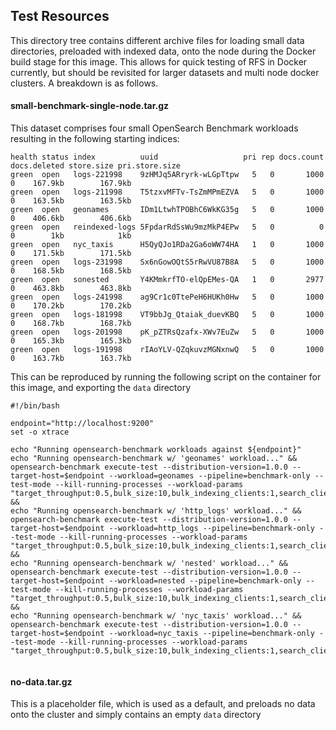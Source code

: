 ## Test Resources

This directory tree contains different archive files for loading small data directories, preloaded with indexed data, onto the node during the Docker build stage for this image. This allows for quick testing of RFS in Docker currently, but should be revisited for larger datasets and multi node docker clusters. A breakdown is as follows.

#### small-benchmark-single-node.tar.gz

This dataset comprises four small OpenSearch Benchmark workloads resulting in the following starting indices:
```shell
health status index          uuid                   pri rep docs.count docs.deleted store.size pri.store.size
green  open   logs-221998    9zHMJq5ARryrk-wLGpTtpw   5   0       1000            0    167.9kb        167.9kb
green  open   logs-211998    T5tzxvMFTv-TsZmMPmEZVA   5   0       1000            0    163.5kb        163.5kb
green  open   geonames       IDm1LtwhTPOBhC6WkKG35g   5   0       1000            0    406.6kb        406.6kb
green  open   reindexed-logs 5FpdarRdSsWu9mzMkP4EPw   5   0          0            0        1kb            1kb
green  open   nyc_taxis      H5QyQJo1RDa2Ga6oWW74HA   1   0       1000            0    171.5kb        171.5kb
green  open   logs-231998    Sx6nGowOQtS5rRwVU87B8A   5   0       1000            0    168.5kb        168.5kb
green  open   sonested       Y4KMmkrfTO-elQpEMes-QA   1   0       2977            0    463.8kb        463.8kb
green  open   logs-241998    ag9Cr1c0TtePeH6HUKh0Hw   5   0       1000            0    170.2kb        170.2kb
green  open   logs-181998    VT9bbJg_Qtaiak_duevKBQ   5   0       1000            0    168.7kb        168.7kb
green  open   logs-201998    pK_pZTRsQzafx-XWv7EuZw   5   0       1000            0    165.3kb        165.3kb
green  open   logs-191998    rIAoYLV-QZqkuvzMGNxnwQ   5   0       1000            0    163.7kb        163.7kb

```

This can be reproduced by running the following script on the container for this image, and exporting the `data` directory
```shell
#!/bin/bash 

endpoint="http://localhost:9200"
set -o xtrace

echo "Running opensearch-benchmark workloads against ${endpoint}"
echo "Running opensearch-benchmark w/ 'geonames' workload..." &&
opensearch-benchmark execute-test --distribution-version=1.0.0 --target-host=$endpoint --workload=geonames --pipeline=benchmark-only --test-mode --kill-running-processes --workload-params "target_throughput:0.5,bulk_size:10,bulk_indexing_clients:1,search_clients:1" &&
echo "Running opensearch-benchmark w/ 'http_logs' workload..." &&
opensearch-benchmark execute-test --distribution-version=1.0.0 --target-host=$endpoint --workload=http_logs --pipeline=benchmark-only --test-mode --kill-running-processes --workload-params "target_throughput:0.5,bulk_size:10,bulk_indexing_clients:1,search_clients:1" &&
echo "Running opensearch-benchmark w/ 'nested' workload..." &&
opensearch-benchmark execute-test --distribution-version=1.0.0 --target-host=$endpoint --workload=nested --pipeline=benchmark-only --test-mode --kill-running-processes --workload-params "target_throughput:0.5,bulk_size:10,bulk_indexing_clients:1,search_clients:1" &&
echo "Running opensearch-benchmark w/ 'nyc_taxis' workload..." &&
opensearch-benchmark execute-test --distribution-version=1.0.0 --target-host=$endpoint --workload=nyc_taxis --pipeline=benchmark-only --test-mode --kill-running-processes --workload-params "target_throughput:0.5,bulk_size:10,bulk_indexing_clients:1,search_clients:1"


```

#### no-data.tar.gz
This is a placeholder file, which is used as a default, and preloads no data onto the cluster and simply contains an empty `data` directory